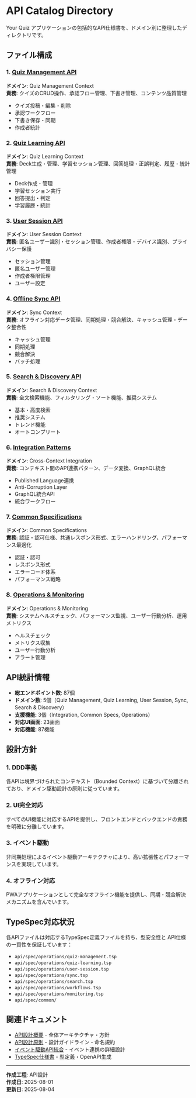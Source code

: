 # API Catalog Directory

Your Quiz アプリケーションの包括的なAPI仕様書を、ドメイン別に整理したディレクトリです。

## ファイル構成

### 1. [Quiz Management API](01-quiz-management.md)

**ドメイン**: Quiz Management Context  
**責務**: クイズのCRUD操作、承認フロー管理、下書き管理、コンテンツ品質管理

- クイズ投稿・編集・削除
- 承認ワークフロー
- 下書き保存・同期
- 作成者統計

### 2. [Quiz Learning API](02-quiz-learning.md)

**ドメイン**: Quiz Learning Context  
**責務**: Deck生成・管理、学習セッション管理、回答処理・正誤判定、履歴・統計管理

- Deck作成・管理
- 学習セッション実行
- 回答提出・判定
- 学習履歴・統計

### 3. [User Session API](03-user-session.md)

**ドメイン**: User Session Context  
**責務**: 匿名ユーザー識別・セッション管理、作成者権限・デバイス識別、プライバシー保護

- セッション管理
- 匿名ユーザー管理
- 作成者権限管理
- ユーザー設定

### 4. [Offline Sync API](04-offline-sync.md)

**ドメイン**: Sync Context  
**責務**: オフライン対応データ管理、同期処理・競合解決、キャッシュ管理・データ整合性

- キャッシュ管理
- 同期処理
- 競合解決
- バッチ処理

### 5. [Search & Discovery API](05-search-discovery.md)

**ドメイン**: Search & Discovery Context  
**責務**: 全文検索機能、フィルタリング・ソート機能、推奨システム

- 基本・高度検索
- 推奨システム
- トレンド機能
- オートコンプリート

### 6. [Integration Patterns](06-integration-patterns.md)

**ドメイン**: Cross-Context Integration  
**責務**: コンテキスト間のAPI連携パターン、データ変換、GraphQL統合

- Published Language連携
- Anti-Corruption Layer
- GraphQL統合API
- 統合ワークフロー

### 7. [Common Specifications](07-common-specs.md)

**ドメイン**: Common Specifications  
**責務**: 認証・認可仕様、共通レスポンス形式、エラーハンドリング、パフォーマンス最適化

- 認証・認可
- レスポンス形式
- エラーコード体系
- パフォーマンス戦略

### 8. [Operations & Monitoring](08-operations.md)

**ドメイン**: Operations & Monitoring  
**責務**: システムヘルスチェック、パフォーマンス監視、ユーザー行動分析、運用メトリクス

- ヘルスチェック
- メトリクス収集
- ユーザー行動分析
- アラート管理

## API統計情報

- **総エンドポイント数**: 87個
- **ドメイン数**: 5個（Quiz Management, Quiz Learning, User Session, Sync, Search & Discovery）
- **支援機能**: 3個（Integration, Common Specs, Operations）
- **対応UI画面**: 23画面
- **対応機能**: 87機能

## 設計方針

### 1. DDD準拠

各APIは境界づけられたコンテキスト（Bounded Context）に基づいて分離されており、ドメイン駆動設計の原則に従っています。

### 2. UI完全対応

すべてのUI機能に対応するAPIを提供し、フロントエンドとバックエンドの責務を明確に分離しています。

### 3. イベント駆動

非同期処理によるイベント駆動アーキテクチャにより、高い拡張性とパフォーマンスを実現しています。

### 4. オフライン対応

PWAアプリケーションとして完全なオフライン機能を提供し、同期・競合解決メカニズムを含んでいます。

## TypeSpec対応状況

各APIファイルは対応するTypeSpec定義ファイルを持ち、型安全性と API仕様の一貫性を保証しています：

- `api/spec/operations/quiz-management.tsp`
- `api/spec/operations/quiz-learning.tsp`
- `api/spec/operations/user-session.tsp`
- `api/spec/operations/sync.tsp`
- `api/spec/operations/search.tsp`
- `api/spec/operations/workflows.tsp`
- `api/spec/operations/monitoring.tsp`
- `api/spec/common/`

## 関連ドキュメント

- [API設計概要](../README.md) - 全体アーキテクチャ・方針
- [API設計原則](../design-principles.md) - 設計ガイドライン・命名規約
- [イベント駆動API統合](../event-integration.md) - イベント連携の詳細設計
- [TypeSpec仕様書](../../api/spec/) - 型定義・OpenAPI生成

---
**作成工程**: API設計  
**作成日**: 2025-08-01  
**更新日**: 2025-08-04
